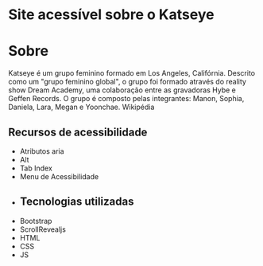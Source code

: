 # Site acessível sobre o Katseye
# Sobre
Katseye é um grupo feminino formado em Los Angeles, Califórnia. Descrito como um "grupo feminino global", o grupo foi formado através do reality show Dream Academy, uma colaboração entre as gravadoras Hybe e Geffen Records. O grupo é composto pelas integrantes: Manon, Sophia, Daniela, Lara, Megan e Yoonchae. Wikipédia
## Recursos de acessibilidade
- Atributos aria
- Alt
- Tab Index
- Menu de Acessibilidade
- ## Tecnologias utilizadas
- Bootstrap
- ScrollRevealjs
- HTML
- CSS
- JS
